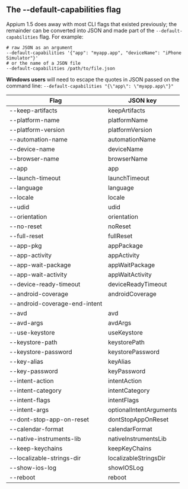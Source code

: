 ## The --default-capabilities flag

Appium 1.5 does away with most CLI flags that existed previously; the remainder can be converted into JSON and made part of the `--default-capabilities` flag. For example:

```
# raw JSON as an argument
--default-capabilities '{"app": "myapp.app", "deviceName": "iPhone Simulator"}'
# or the name of a JSON file
--default-capabilities /path/to/file.json
```

**Windows users** will need to escape the quotes in JSON passed on the command line: `--default-capabilities "{\"app\": \"myapp.app\"}"`



| Flag                            | JSON key                      |
|---------------------------------|-------------------------------|
| --keep-artifacts                | keepArtifacts                 |
| --platform-name                 | platformName                  |
| --platform-version              | platformVersion               |
| --automation-name               | automationName                |
| --device-name                   | deviceName                    |
| --browser-name                  | browserName                   |
| --app                           | app                           |
| --launch-timeout                | launchTimeout                 |
| --language                      | language                      |
| --locale                        | locale                        |
| --udid                          | udid                          |
| --orientation                   | orientation                   |
| --no-reset                      | noReset                       |
| --full-reset                    | fullReset                     |
| --app-pkg                       | appPackage                    |
| --app-activity                  | appActivity                   |
| --app-wait-package              | appWaitPackage                |
| --app-wait-activity             | appWaitActivity               |
| --device-ready-timeout          | deviceReadyTimeout            |
| --android-coverage              | androidCoverage               |
| --android-coverage-end-intent   |                               |
| --avd                           | avd                           |
| --avd-args                      | avdArgs                       |
| --use-keystore                  | useKeystore                   |
| --keystore-path                 | keystorePath                  |
| --keystore-password             | keystorePassword              |
| --key-alias                     | keyAlias                      |
| --key-password                  | keyPassword                   |
| --intent-action                 | intentAction                  |
| --intent-category               | intentCategory                |
| --intent-flags                  | intentFlags                   |
| --intent-args                   | optionalIntentArguments       |
| --dont-stop-app-on-reset        | dontStopAppOnReset            |
| --calendar-format               | calendarFormat                |
| --native-instruments-lib        | nativeInstrumentsLib          |
| --keep-keychains                | keepKeyChains                 |
| --localizable-strings-dir       | localizableStringsDir         |
| --show-ios-log                  | showIOSLog                    |
| --reboot                        | reboot                        |
